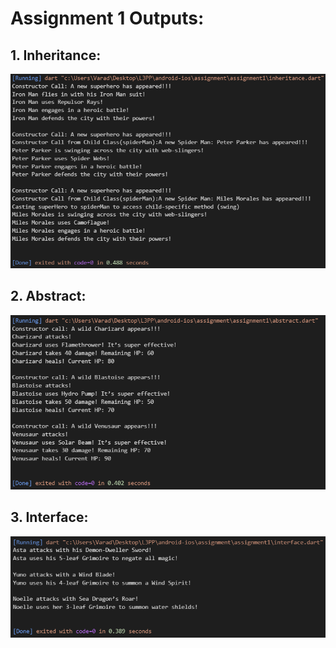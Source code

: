 # Assignment 1 Outputs:
## 1. Inheritance:
![](assets/Inheritance.png)

## 2. Abstract:
![](assets/Abstact.png)

## 3. Interface:
![](assets/Interface.png)